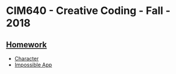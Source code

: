 # CIM640 - Creative Coding - Fall - 2018

## [Homework](/Homework)

* [Character](/Homework/Character)
* [Impossible App](/Homework/0828%20Impossible%20APP_3D%20Dictionary%20of%20Everything.jpg)
